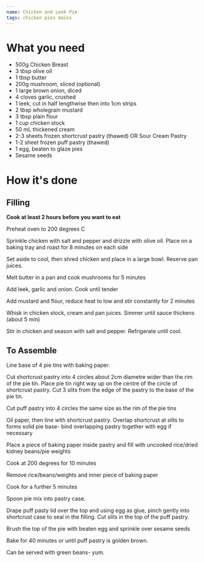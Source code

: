 ```yaml
---
name: Chicken and Leek Pie
tags: chicken pies mains
---
```


# What you need

* 500g Chicken Breast
* 3 tbsp olive oil
* 1 tbsp butter
* 200g mushroom, sliced (optional)
* 1 large brown onion, diced
* 4 cloves garlic, crushed
* 1 leek, cut in half lengthwise then into 1cm strips
* 2 tbsp wholegrain mustard
* 3 tbsp plain flour
* 1 cup chicken stock
* 50 mL thickened cream
* 2-3 sheets frozen shortcrust pastry (thawed) OR Sour Cream Pastry
* 1-2 sheet frozen puff pastry (thawed)
* 1 egg, beaten to glaze pies
* Sesame seeds

# How it's done

## Filling

**Cook at least 2 hours before you want to eat**

Preheat oven to 200 degrees C

Sprinkle chicken with salt and pepper and drizzle with olive oil. Place on a baking tray and roast for 8 minutes on each side

Set aside to cool, then shred chicken and place in a large bowl. Reserve pan juices.

Melt butter in a pan and cook mushrooms for 5 minutes

Add leek, garlic and onion. Cook until tender

Add mustard and flour, reduce heat to low and stir constantly for 2 minutes

Whisk in chicken stock, cream and pan juices. Simmer until sauce thickens (about 5 min)

Stir in chicken and season with salt and pepper. Refrigerate until cool.

## To Assemble

Line base of 4 pie tins with baking paper.

Cut shortcrust pastry into 4 circles about 2cm diametre wider than the rim of the pie tin. Place pie tin right way up on the centre of the circle of shortcrust pastry. Cut 3 slits from the edge of the pastry to the base of the pie tin.

Cut puff pastry into 4 circles the same size as the rim of the pie tins

Oil paper, then line with shortcrust pastry. Overlap shortcrust at slits to forms solid pie base- bind overlapping pastry together with egg if necessary

Place a piece of baking paper inside pastry and fill with uncooked rice/dried kidney beans/pie weights

Cook at 200 degrees for 10 minutes

Remove rice/beans/weights and inner piece of baking paper

Cook for a further 5 minutes

Spoon pie mix into pastry case.

Drape puff pasty lid over the top and using egg as glue, pinch gently into shortcrust case to seal in the filling. Cut slits in the top of the puff pastry.

Brush the top of the pie with beaten egg and sprinkle over sesame seeds

Bake for 40 minutes or until puff pastry is golden brown.

Can be served with green beans- yum.
